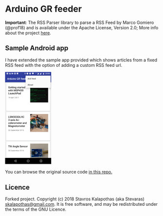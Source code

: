 Arduino GR feeder
=================

**Important**: The RSS Parser library to parse a RSS Feed by Marco Gomiero (@prof18) and is available under the Apache License, Version 2.0; More info about the project [here](https://github.com/prof18/RSS-Parser).

## Sample Android app
I have extended the sample app provided which shows articles from a fixed RSS feed with the option of adding a custom RSS feed url. 

<img src="https://github.com/Stavros/RSS-Parser/blob/master/Screenshot.png" width="30%" height="30%">

You can browse the original source code <a href="https://github.com/github/RSS-Parser/tree/master/app"> in this repo.</a> 

## Licence

Forked project. Copyright (c) 2018 Stavros Kalapothas (aka Stevaras) <skalapothas@gmail.com>.
It is free software, and may be redistributed under the terms of the GNU Licence.